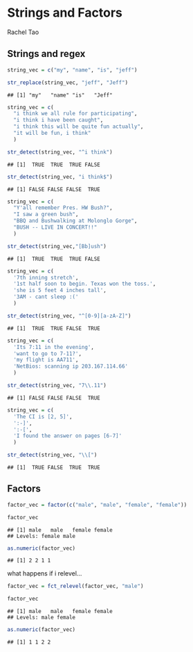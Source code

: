 Strings and Factors
================
Rachel Tao

## Strings and regex

``` r
string_vec = c("my", "name", "is", "jeff")

str_replace(string_vec, "jeff", "Jeff")
```

    ## [1] "my"   "name" "is"   "Jeff"

``` r
string_vec = c(
  "i think we all rule for participating",
  "i think i have been caught",
  "i think this will be quite fun actually",
  "it will be fun, i think"
  )

str_detect(string_vec, "^i think")
```

    ## [1]  TRUE  TRUE  TRUE FALSE

``` r
str_detect(string_vec, "i think$")
```

    ## [1] FALSE FALSE FALSE  TRUE

``` r
string_vec = c(
  "Y'all remember Pres. HW Bush?",
  "I saw a green bush",
  "BBQ and Bushwalking at Molonglo Gorge",
  "BUSH -- LIVE IN CONCERT!!"
  )

str_detect(string_vec,"[Bb]ush")
```

    ## [1]  TRUE  TRUE  TRUE FALSE

``` r
string_vec = c(
  '7th inning stretch',
  '1st half soon to begin. Texas won the toss.',
  'she is 5 feet 4 inches tall',
  '3AM - cant sleep :('
  )

str_detect(string_vec, "^[0-9][a-zA-Z]")
```

    ## [1]  TRUE  TRUE FALSE  TRUE

``` r
string_vec = c(
  'Its 7:11 in the evening',
  'want to go to 7-11?',
  'my flight is AA711',
  'NetBios: scanning ip 203.167.114.66'
  )

str_detect(string_vec, "7\\.11")
```

    ## [1] FALSE FALSE FALSE  TRUE

``` r
string_vec = c(
  'The CI is [2, 5]',
  ':-]',
  ':-[',
  'I found the answer on pages [6-7]'
  )

str_detect(string_vec, "\\[")
```

    ## [1]  TRUE FALSE  TRUE  TRUE

## Factors

``` r
factor_vec = factor(c("male", "male", "female", "female"))

factor_vec
```

    ## [1] male   male   female female
    ## Levels: female male

``` r
as.numeric(factor_vec)
```

    ## [1] 2 2 1 1

what happens if i relevel…

``` r
factor_vec = fct_relevel(factor_vec, "male")

factor_vec
```

    ## [1] male   male   female female
    ## Levels: male female

``` r
as.numeric(factor_vec)
```

    ## [1] 1 1 2 2
